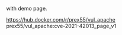with demo page.

https://hub.docker.com/r/prex55/vul_apache  
prex55/vul_apache:cve-2021-42013_page_v1
